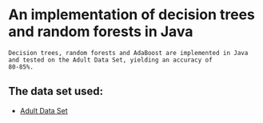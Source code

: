 # An implementation of decision trees and random forests in Java

	Decision trees, random forests and AdaBoost are implemented in Java and tested on the Adult Data Set, yielding an accuracy of
	80-85%.

## The data set used:
	
- [Adult Data Set](http://archive.ics.uci.edu/ml/datasets/Adult)
